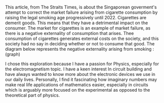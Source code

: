 This article, from The Straits Times, is about the Singaporean goverment's attempt to correct the market failure arising from cigarette consumption by raising the legal smoking age progressively until 2022. Cigarettes are demerit goods. This means that they have a detrimental impact on the consumer. The market for cigarettes is an example of market failure, as there is a negative externality of consumption that arises. Thee consumption of cigarettes generates external costs on the society, and this society had no say in deciding whether or not to consume that good. The diagram below represents the negative externality arising from smoking : (graph)

I chose this exploration because I have a passion for Physics, especially for the electromagnetism topic. I have a keen interest In circuit building and have always wanted to know more about the electronic devices we use in our daily lives. Personally, I find it fascinating how imaginary numbers may make real life applications of mathematics easier, especially in circuits which is arguably more focused on the experimental as opposed to the theoretical part of physics.